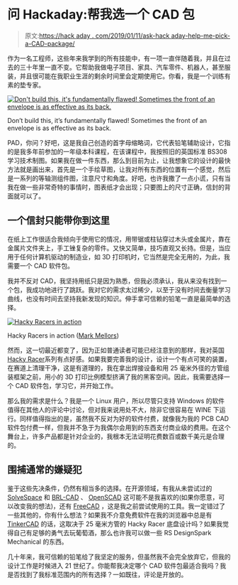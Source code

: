 # 问 Hackaday:帮我选一个 CAD 包

> 原文:[https://hack aday . com/2019/01/11/ask-hack aday-help-me-pick-a-CAD-package/](https://hackaday.com/2019/01/11/ask-hackaday-help-me-pick-a-cad-package/)

作为一名工程师，这些年来我学到的所有技能中，有一项一直伴随着我，并且在过去的三十年里一直不变。它帮助我做电子项目、家具、汽车零件、机器人，甚至服装，并且很可能在我职业生涯的剩余时间里会定期使用它。你看，我是一个训练有素的垫专家。

[![Don't build this, it's fundamentally flawed! Sometimes the front of an envelope is as effective as its back.](../Images/fc78848f52cec91a9fbcf4a3c29d00b4.png)](https://hackaday.com/wp-content/uploads/2018/12/front-of-encelope.jpg)

Don’t build this, it’s fundamentally flawed! Sometimes the front of an envelope is as effective as its back.

PAD，你问？好吧，这是我自己创造的首字母缩略词，它代表铅笔辅助设计，它指的是我多年前参加的一年级本科课程，在该课程中，我按照旧的英国标准 BS308 学习技术制图。如果我在做一件东西，那么到目前为止，让我想象它的设计的最快方法就是画出来，首先是一个手绘草图，让我对所有东西的位置有一个感觉，然后是一系列的等轴测组件图，注意尺寸和角度。好吧，也许我撒了一点小谎，只有当我在做一些非常奇特的事情时，图表纸才会出现；只要图上的尺寸正确，信封的背面就可以了。

## 一个信封只能带你到这里

在纸上工作很适合我倾向于使用它的情况，用带锯或柱钻穿过木头或金属片，靠在金属片文件夹上，手工锉复杂的零件。又快又简单，技巧直观又长持。但是，当应用于任何计算机驱动的制造业，如 3D 打印机时，它当然是完全无用的，为此，我需要一个 CAD 软件包。

我并不反对 CAD，我坚持用纸只是因为熟悉，但我必须承认，我从来没有找到一个包，我成功地进行了跳跃。我对它的需求太过稀少，以至于没有时间去衡量学习曲线，也没有时间去坚持我新发现的知识。伸手拿可信赖的铅笔一直是最简单的选择。

[![Hacky Racers in action](../Images/99f6c57b2408a7469fed150074ac1850.png)](https://hackaday.com/wp-content/uploads/2019/01/jenny-list-hacky-racers.jpeg)

Hacky Racers in action ([Mark Mellors](https://www.youtube.com/watch?v=dnmwGAHTxhM))

然而，这一切最近都变了，因为正如普通读者可能已经注意到的那样，我对英国[Hacky Racer](http://hackyracers.co.uk/)系列有点好感。如果我要完善我的设计，设计一个有点可笑的装置，在赛道上清理干净，这是有道理的，我在拿出焊接设备和用 25 毫米外径的方管组装框架之前，用小的 3D 打印比例模型挤满了我的黑客空间。因此，我需要选择一个 CAD 软件包，学习它，并开始工作。

那么我的需求是什么？我是一个 Linux 用户，所以尽管只支持 Windows 的软件值得在其他人的评论中讨论，但对我来说用处不大，除非它很容易在 WINE 下运行。同样值得指出的是，虽然我不反对为好的软件付费，就像我为我的 PCB CAD 软件包付费一样，但我并不急于为我偶尔会用到的东西支付商业级的费用。在这个舞台上，许多产品都是针对企业的，我根本无法证明花费数百或数千美元是合理的。

## 围捕通常的嫌疑犯

鉴于这些先决条件，仍然有相当多的选择。在开源领域，有我从未尝试过的 [SolveSpace](http://solvespace.com) 和 [BRL-CAD](https://brlcad.org/) 、 [OpenSCAD](http://www.openscad.org/) 这可能不是我喜欢的(如果你愿意，可以改变我的想法)，还有 [FreeCAD](https://www.freecadweb.org/) ，这是我之前尝试使用的工具。我一定错过了一些其他的，你有什么想法？如果我不介意免费软件在我的浏览器中总是有 [TinkerCAD](https://www.tinkercad.com/) 的话，这取决于 25 毫米方管的 Hacky Racer 底盘设计吗？如果我觉得自己有足够的勇气去玩葡萄酒，那么也许我可以做一些 RS DesignSpark Mechanical 的东西。

几十年来，我可信赖的铅笔给了我坚定的服务，但虽然我不会完全放弃它，但我的设计工作是时候进入 21 世纪了。你能帮我决定哪个 CAD 软件包最适合我吗？我是否找到了我标准范围内的所有选择？一如既往，评论是开放的。